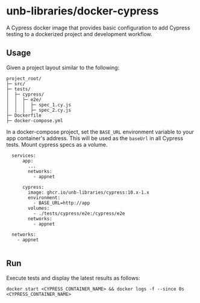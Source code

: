 # unb-libraries/docker-cypress
A Cypress docker image that provides basic configuration to add Cypress testing to a dockerized project and development workflow.

## Usage
Given a project layout similar to the following:

```
project_root/
├─ src/
├─ tests/
│  ├─ cypress/
│  │  ├─ e2e/
│  │  │  ├─ spec_1.cy.js
│  │  │  ├─ spec_2.cy.js
├─ Dockerfile
├─ docker-compose.yml

```
In a docker-compose project, set the `BASE_URL` environment variable to your app container's address. This will be used as the `baseUrl` in all Cypress tests. Mount cypress specs as a volume.
```
  services:
      app:
        ...
        networks:
          - appnet
  
      cypress:
        image: ghcr.io/unb-libraries/cypress:10.x-1.x
        environment:
          - BASE_URL=http://app
        volumes:
          - ./tests/cypress/e2e:/cypress/e2e
        networks:
          - appnet
  
  networks:
    - appnet
      
```

## Run
Execute tests and display the latest results as follows:
```
docker start <CYPRESS_CONTAINER_NAME> && docker logs -f --since 0s <CYPRESS_CONTAINER_NAME>
```
